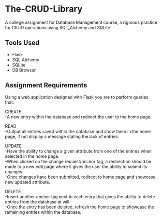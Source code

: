 # The-CRUD-Library
A college assignment for Database Management course, a rigorous practice for CRUD operations using SQL_Alchemy and SQLite.

## Tools Used
<ul>
  <li>Flask</li>
  <li>SQL Alchemy</li>
  <li>SQLite</li>
  <li>DB Browser</li>
</ul>

## Assignment Requirements
Using a web application designed with Flask you are to perform queries that:
<br>

CREATE
<br>
-A new entry within the database and redirect the user to the home page.
<br>

READ
<br>
-Output all entires saved within the database and show them in the home page, if not display a message stating the lack of entries.
<br>

UPDATE
<br>
-Have the ability to change a given attribute from one of the entries when selected in the home page.
<br>
-When clicked on the change request/anchor tag, a redirection should be made to a new edit page where it gives the user the ability to submit its changes.
<br>
-Once changes have been submitted, redirect to home page and showcase new updated attribute.
<br>

DELETE
<br>
-Insert another anchor tag next to each entry that gives the ability to delete entries from the database at will.
<br>
-Once the entry has been deleted, refresh the home page to showcase the remaining entries within the database.
<br>

